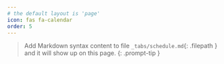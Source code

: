 ```yaml
---
# the default layout is 'page'
icon: fas fa-calendar
order: 5
---
```


> Add Markdown syntax content to file `_tabs/schedule.md`{: .filepath } and it will show up on this page.
{: .prompt-tip }

